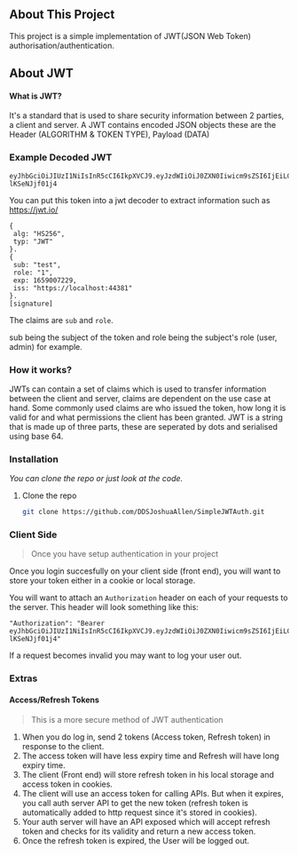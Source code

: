 ## About This Project

This project is a simple implementation of JWT(JSON Web Token) authorisation/authentication. 

## About JWT

#### What is JWT?

It's a standard that is used to share security information between 2 parties, a client and server. A JWT contains encoded JSON objects these are the Header (ALGORITHM & TOKEN TYPE), Payload (DATA)

### Example Decoded JWT

```
eyJhbGciOiJIUzI1NiIsInR5cCI6IkpXVCJ9.eyJzdWIiOiJ0ZXN0Iiwicm9sZSI6IjEiLCJleHAiOjE2NTkwMDcyMjksImlzcyI6Imh0dHBzOi8vbG9jYWxob3N0OjQ0MzgxIn0.khLqKDurxV4kHvEGw88s1cwGR01bJp-lKSeNJjf01j4
```

You can put this token into a jwt decoder to extract information such as https://jwt.io/

```
{
 alg: "HS256",
 typ: "JWT"
}.
{
 sub: "test",
 role: "1",
 exp: 1659007229,
 iss: "https://localhost:44381"
}.
[signature]
```

The claims are `sub` and `role`.

sub being the subject of the token and role being the subject's role (user, admin) for example.

### How it works?

JWTs can contain a set of claims which is used to transfer information between the client and server, claims are dependent on the use case at hand. Some commonly used claims are who issued the token, how long it is valid for and what permissions the client has been granted.
JWT is a string that is made up of three parts, these are seperated by dots and serialised using base 64.

### Installation

_You can clone the repo or just look at the code._

1. Clone the repo
   ```sh
   git clone https://github.com/DDSJoshuaAllen/SimpleJWTAuth.git
   ```


### Client Side
> Once you have setup authentication in your project

Once you login succesfully on your client side (front end), you will want to store your token either in a cookie or local storage.

You will want to attach an `Authorization` header on each of your requests to the server. This header will look something like this:

```
"Authorization": "Bearer eyJhbGciOiJIUzI1NiIsInR5cCI6IkpXVCJ9.eyJzdWIiOiJ0ZXN0Iiwicm9sZSI6IjEiLCJleHAiOjE2NTkwMDcyMjksImlzcyI6Imh0dHBzOi8vbG9jYWxob3N0OjQ0MzgxIn0.khLqKDurxV4kHvEGw88s1cwGR01bJp-lKSeNJjf01j4"
```

If a request becomes invalid you may want to log your user out.

### Extras

#### Access/Refresh Tokens
> This is a more secure method of JWT authentication
1. When you do log in, send 2 tokens (Access token, Refresh token) in response to the client.
2. The access token will have less expiry time and Refresh will have long expiry time.
3. The client (Front end) will store refresh token in his local storage and access token in cookies.
4. The client will use an access token for calling APIs. But when it expires, you call auth server API to get the new token (refresh token is automatically added to http request since it's stored in cookies).
5. Your auth server will have an API exposed which will accept refresh token and checks for its validity and return a new access token.
6. Once the refresh token is expired, the User will be logged out.



